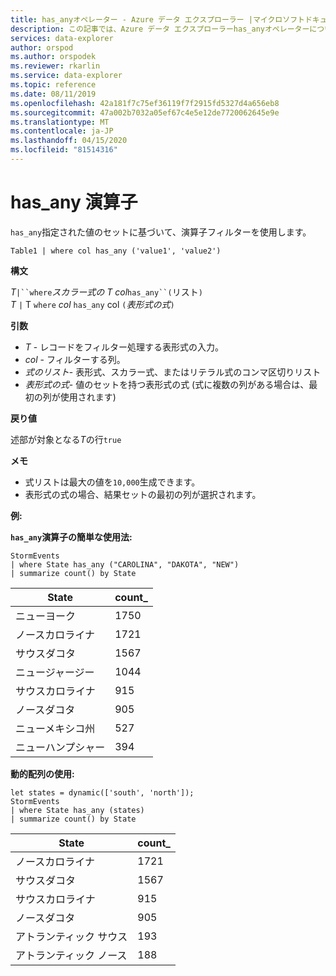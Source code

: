 ```yaml
---
title: has_anyオペレーター - Azure データ エクスプローラー |マイクロソフトドキュメント
description: この記事では、Azure データ エクスプローラーhas_anyオペレーターについて説明します。
services: data-explorer
author: orspod
ms.author: orspodek
ms.reviewer: rkarlin
ms.service: data-explorer
ms.topic: reference
ms.date: 08/11/2019
ms.openlocfilehash: 42a181f7c75ef36119f7f2915fd5327d4a656eb8
ms.sourcegitcommit: 47a002b7032a05ef67c4e5e12de7720062645e9e
ms.translationtype: MT
ms.contentlocale: ja-JP
ms.lasthandoff: 04/15/2020
ms.locfileid: "81514316"
---
```

# <a name="has_any-operator"></a>has_any 演算子

`has_any`指定された値のセットに基づいて、演算子フィルターを使用します。

```kusto
Table1 | where col has_any ('value1', 'value2')
```

**構文**

*T*`|``where`*スカラー式の T* *col*`has_any``(`リスト`)`   
*T* `|` T `where` *col* `has_any` col `(`*表形式の式*`)`   
 
**引数**

* *T* - レコードをフィルター処理する表形式の入力。
* *col* - フィルターする列。
* *式のリスト*- 表形式、スカラー式、またはリテラル式のコンマ区切りリスト  
* *表形式の式*- 値のセットを持つ表形式の式 (式に複数の列がある場合は、最初の列が使用されます)

**戻り値**

述部が対象となる*T*の行`true`

**メモ**

* 式リストは最大の値を`10,000`生成できます。    
* 表形式の式の場合、結果セットの最初の列が選択されます。   

**例:**  

**`has_any`演算子の簡単な使用法:**  

```kusto
StormEvents 
| where State has_any ("CAROLINA", "DAKOTA", "NEW") 
| summarize count() by State
```

|State|count_|
|---|---|
|ニューヨーク|1750|
|ノースカロライナ|1721|
|サウスダコタ|1567|
|ニュージャージー|1044|
|サウスカロライナ|915|
|ノースダコタ|905|
|ニューメキシコ州|527|
|ニューハンプシャー|394|


**動的配列の使用:**

```kusto
let states = dynamic(['south', 'north']);
StormEvents 
| where State has_any (states)
| summarize count() by State
```

|State|count_|
|---|---|
|ノースカロライナ|1721|
|サウスダコタ|1567|
|サウスカロライナ|915|
|ノースダコタ|905|
|アトランティック サウス|193|
|アトランティック ノース|188|
